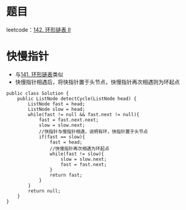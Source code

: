 # 题目
leetcode：[142. 环形链表 II](https://leetcode-cn.com/problems/linked-list-cycle-ii/)
# 快慢指针
- 与[141. 环形链表](https://github.com/chan-ly/leetcode/tree/main/src/141-%E7%8E%AF%E5%BD%A2%E9%93%BE%E8%A1%A8)类似
- 快慢指针相遇后，将快指针置于头节点，快慢指针再次相遇则为环起点

```
public class Solution {
    public ListNode detectCycle(ListNode head) {
        ListNode fast = head;
        ListNode slow = head;
        while(fast != null && fast.next != null){
            fast = fast.next.next;
            slow = slow.next;
            //快指针与慢指针相遇，说明有环，快指针置于头节点
            if(fast == slow){
                fast = head;
                //快慢指针再次相遇为环起点
                while(fast != slow){
                    slow = slow.next;
                    fast = fast.next;
                }
                return fast;
            }
        }    
        return null;   
    }
}

```
